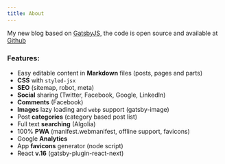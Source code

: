 ```yaml
---
title: About
---
```


My new blog based on [GatsbyJS](https://www.gatsbyjs.org/), the code is open source and available at [Github](https://github.com/chie4hao/gatsbyBlog)

### Features:

* Easy editable content in **Markdown** files (posts, pages and parts)
* **CSS** with `styled-jsx`
* **SEO** (sitemap, robot, meta)
* **Social** sharing (Twitter, Facebook, Google, LinkedIn)
* **Comments** (Facebook)
* **Images** lazy loading and `webp` support (gatsby-image)
* Post **categories** (category based post list)
* Full text **searching** (Algolia)
* 100% **PWA** (manifest.webmanifest, offline support, favicons)
* Google **Analytics**
* App **favicons** generator (node script)
* React **v.16** (gatsby-plugin-react-next)
